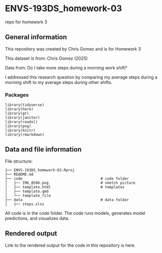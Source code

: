 # ENVS-193DS_homework-03
repo for homework 3
## General information
This repository was created by Chris Gomez and is for Homework 3 

This dataset is from: Chris Gomez (2025) 

Data from: Do I take more steps during a morning work shift? 

I addressed this research question by comparing my average steps during a morning shift to my average steps during other shifts. 

### Packages
```{r}
library(tidyverse)
library(here)
library(gt)
library(janitor)
library(readxl)
library(png)
library(knitr)
library(rmarkdown)
```
## Data and file information 
File structure: 

```{r}
├── ENVS-193DS_homework-03.Rproj
├── README.md
├── code                                    # code folder
│   ├── IMG_8596.png                        # sketch picture
│   ├── template.html                       # templates
│   ├── template.qmd
│   └── template_file
├── data                                    # data folder
│   ├── steps.xlsx
```
All code is in the code folder. The code runs models, generates model predictions, and visualizes data.

## Rendered output

Link to the rendered output for the code in this repository is here. 
